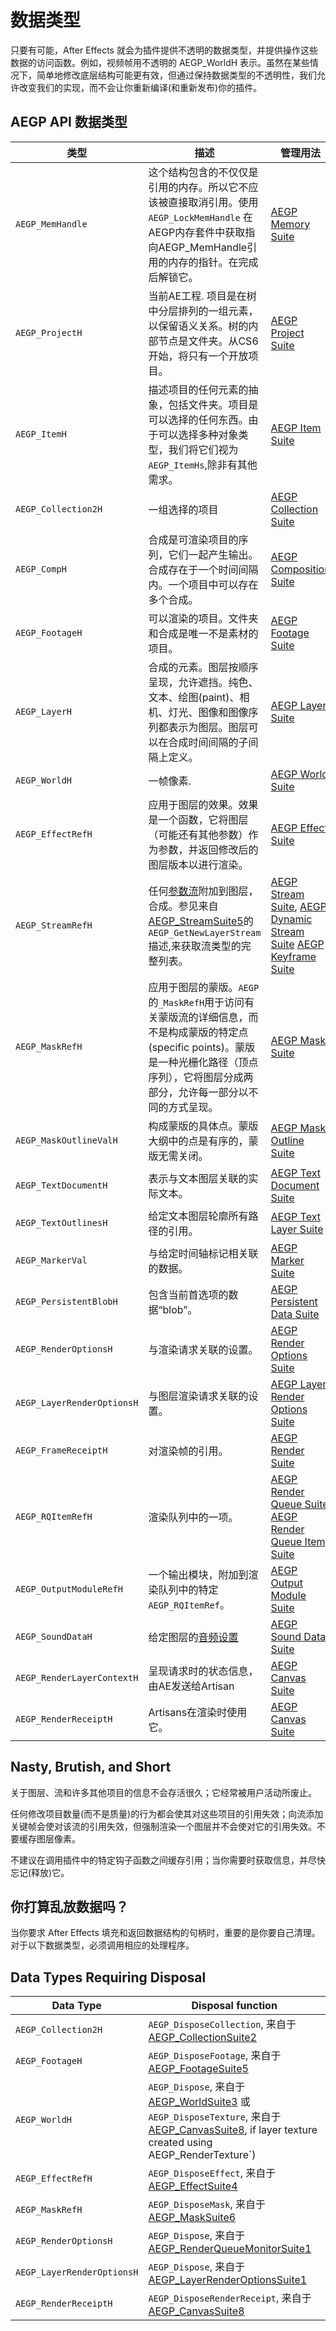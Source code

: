 # 数据类型

只要有可能，After Effects 就会为插件提供不透明的数据类型，并提供操作这些数据的访问函数。例如，视频帧用不透明的 AEGP_WorldH 表示。虽然在某些情况下，简单地修改底层结构可能更有效，但通过保持数据类型的不透明性，我们允许改变我们的实现，而不会让你重新编译(和重新发布)你的插件。

## AEGP API 数据类型

|类型 | 描述 | 管理用法  |
| --- | --- | --- |
| `AEGP_MemHandle` | 这个结构包含的不仅仅是引用的内存。所以它不应该被直接取消引用。使用 `AEGP_LockMemHandle` 在AEGP内存套件中获取指向AEGP_MemHandle引用的内存的指针。在完成后解锁它。  | [AEGP Memory Suite](../aegps/aegp-suites.html)  |
| `AEGP_ProjectH`  | 当前AE工程. 项目是在树中分层排列的一组元素，以保留语义关系。树的内部节点是文件夹。从CS6开始，将只有一个开放项目。 | [AEGP Project Suite](../aegps/aegp-suites.html)  |
| `AEGP_ItemH` |描述项目的任何元素的抽象，包括文件夹。项目是可以选择的任何东西。由于可以选择多种对象类型，我们将它们视为`AEGP_ItemHs`,除非有其他需求。 | [AEGP Item Suite](../aegps/aegp-suites.html)  |
| `AEGP_Collection2H`  |一组选择的项目| [AEGP Collection Suite](../aegps/aegp-suites.html)  |
| `AEGP_CompH` | 合成是可渲染项目的序列，它们一起产生输出。合成存在于一个时间间隔内。一个项目中可以存在多个合成。 | [AEGP Composition Suite](../aegps/aegp-suites.html)  |
| `AEGP_FootageH`  | 可以渲染的项目。文件夹和合成是唯一不是素材的项目。  | [AEGP Footage Suite](../aegps/aegp-suites.html)  |
| `AEGP_LayerH`  | 合成的元素。图层按顺序呈现，允许遮挡。纯色、文本、绘图(paint)、相机、灯光、图像和图像序列都表示为图层。图层可以在合成时间间隔的子间隔上定义。   | [AEGP Layer Suite](../aegps/aegp-suites.html)  |
| `AEGP_WorldH`  | 一帧像素. | [AEGP World Suite](../aegps/aegp-suites.html)  |
| `AEGP_EffectRefH`  | 应用于图层的效果。效果是一个函数，它将图层（可能还有其他参数）作为参数，并返回修改后的图层版本以进行渲染。   | [AEGP Effect Suite](../aegps/aegp-suites.html)  |
| `AEGP_StreamRefH`  | 任何[参数流](../aegps/aegp-suites.html)附加到图层，合成。参见来自[AEGP_StreamSuite5](../aegps/aegp-suites.html)的`AEGP_GetNewLayerStream`描述,来获取流类型的完整列表。| [AEGP Stream Suite](../aegps/aegp-suites.html), [AEGP Dynamic Stream Suite](../aegps/aegp-suites.html) [AEGP Keyframe Suite](../aegps/aegp-suites.html) |
| `AEGP_MaskRefH`  | 应用于图层的蒙版。`AEGP`的`_MaskRefH`用于访问有关蒙版流的详细信息，而不是构成蒙版的特定点(specific points)。蒙版是一种光栅化路径（顶点序列），它将图层分成两部分，允许每一部分以不同的方式呈现。 | [AEGP Mask Suite](../aegps/aegp-suites.html)  |
| `AEGP_MaskOutlineValH` | 构成蒙版的具体点。蒙版大纲中的点是有序的，蒙版无需关闭。| [AEGP Mask Outline Suite](../aegps/aegp-suites.html)  |
| `AEGP_TextDocumentH` | 表示与文本图层关联的实际文本。 | [AEGP Text Document Suite](../aegps/aegp-suites.html)  |
| `AEGP_TextOutlinesH` | 给定文本图层轮廓所有路径的引用。  | [AEGP Text Layer Suite](../aegps/aegp-suites.html)  |
| `AEGP_MarkerVal` | 与给定时间轴标记相关联的数据。  | [AEGP Marker Suite](../aegps/aegp-suites.html)  |
| `AEGP_PersistentBlobH` | 包含当前首选项的数据“blob”。 | [AEGP Persistent Data Suite](../aegps/aegp-suites.html)  |
| `AEGP_RenderOptionsH`  | 与渲染请求关联的设置。 | [AEGP Render Options Suite](../aegps/aegp-suites.html)  |
| `AEGP_LayerRenderOptionsH` | 与图层渲染请求关联的设置。 | [AEGP Layer Render Options Suite](../aegps/aegp-suites.html)  |
| `AEGP_FrameReceiptH` | 对渲染帧的引用。  | [AEGP Render Suite](../aegps/aegp-suites.html)  |
| `AEGP_RQItemRefH`  | 渲染队列中的一项。 | [AEGP Render Queue Suite](../aegps/aegp-suites.html) [AEGP Render Queue Item Suite](../aegps/aegp-suites.html) |
| `AEGP_OutputModuleRefH`  | 一个输出模块，附加到渲染队列中的特定`AEGP_RQItemRef`。 | [AEGP Output Module Suite](../aegps/aegp-suites.html)  |
| `AEGP_SoundDataH`  | 给定图层的[音频设置](../aegps/aegp-suites.html) | [AEGP Sound Data Suite](../aegps/aegp-suites.html)  |
| `AEGP_RenderLayerContextH` | 呈现请求时的状态信息，由AE发送给Artisan  | [AEGP Canvas Suite](../artisans/artisan-data-types.html)  |
| `AEGP_RenderReceiptH`  | Artisans在渲染时使用它。| [AEGP Canvas Suite](../artisans/artisan-data-types.html)  |

## Nasty, Brutish, and Short

关于图层、流和许多其他项目的信息不会存活很久；它经常被用户活动所废止。

任何修改项目数量(而不是质量)的行为都会使其对这些项目的引用失效；向流添加关键帧会使对该流的引用失效，但强制渲染一个图层并不会使对它的引用失效。不要缓存图层像素。

不建议在调用插件中的特定钩子函数之间缓存引用；当你需要时获取信息，并尽快忘记(释放)它。

## 你打算乱放数据吗？

当你要求 After Effects 填充和返回数据结构的句柄时，重要的是你要自己清理。对于以下数据类型，必须调用相应的处理程序。

## Data Types Requiring Disposal

| **Data Type**  | **Disposal function**  |
| --- | --- |
| `AEGP_Collection2H`  | `AEGP_DisposeCollection`, 来自于[AEGP_CollectionSuite2](../aegps/aegp-suites.html)  |
| `AEGP_FootageH`  | `AEGP_DisposeFootage`, 来自于[AEGP_FootageSuite5](../aegps/aegp-suites.html) |
| `AEGP_WorldH`  | `AEGP_Dispose`, 来自于 [AEGP_WorldSuite3](../aegps/aegp-suites.html) 或 `AEGP_DisposeTexture`, 来自于 [AEGP_CanvasSuite8](../artisans/artisan-data-types.html), if layer texture created using AEGP_RenderTexture`) |
| `AEGP_EffectRefH`  | `AEGP_DisposeEffect`, 来自于[AEGP_EffectSuite4](../aegps/aegp-suites.html)  |
| `AEGP_MaskRefH`  | `AEGP_DisposeMask`, 来自于[AEGP_MaskSuite6](../aegps/aegp-suites.html)  |
| `AEGP_RenderOptionsH`  | `AEGP_Dispose`, 来自于[AEGP_RenderQueueMonitorSuite1](../aegps/aegp-suites.html)  |
| `AEGP_LayerRenderOptionsH` | `AEGP_Dispose`, 来自于[AEGP_LayerRenderOptionsSuite1](../aegps/aegp-suites.html)  |
| `AEGP_RenderReceiptH`  | `AEGP_DisposeRenderReceipt`, 来自于[AEGP_CanvasSuite8](../artisans/artisan-data-types.html) |
